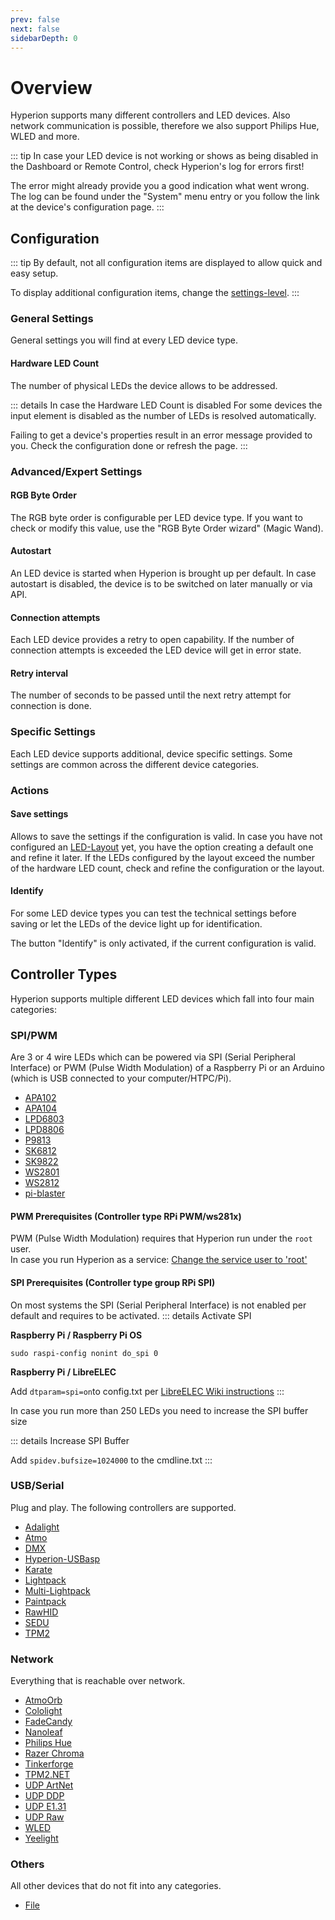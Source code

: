 ```yaml
---
prev: false
next: false
sidebarDepth: 0
---
```


# Overview
Hyperion supports many different controllers and LED devices. Also network communication is possible, therefore we also support Philips Hue, WLED and more.

::: tip 
In case your LED device is not working or shows as being disabled in the Dashboard or Remote Control, 
check Hyperion's log for errors first!

The error might already provide you a good indication what went wrong.
The log can be found under the "System" menu entry or you follow the link at the device's configuration page.
:::

## Configuration

::: tip 
By default, not all configuration items are displayed to allow quick and easy setup.

To display additional configuration items, change the [settings-level](/en/user/Configuration.html#settings-level).
:::

### General Settings
General settings you will find at every LED device type.

#### Hardware LED Count
The number of physical LEDs the device allows to be addressed.

::: details In case the Hardware LED Count is disabled
For some devices the input element is disabled as the number of LEDs is resolved automatically.

Failing to get a device's properties result in an error message provided to you. Check the configuration done or refresh the page.
:::

### Advanced/Expert Settings

#### RGB Byte Order
The RGB byte order is configurable per LED device type. If you want to check or modify this value, use the "RGB Byte Order wizard" (Magic Wand).

#### Autostart
An LED device is started when Hyperion is brought up per default.
In case autostart is disabled, the device is to be switched on later manually or via API.

#### Connection attempts
Each LED device provides a retry to open capability.
If the number of connection attempts is exceeded the LED device will get in error state.

#### Retry interval
The number of seconds to be passed until the next retry attempt for connection is done.

### Specific Settings
Each LED device supports additional, device specific settings.
Some settings are common across the different device categories.

### Actions

#### Save settings
Allows to save the settings if the configuration is valid.
In case you have not configured an [LED-Layout](/en/user/advanced/Advanced.html#led-layout) yet, you have the option creating a default one and refine it later.
If the LEDs configured by the layout exceed the number of the hardware LED count, check and refine the configuration or the layout.

#### Identify
For some LED device types you can test the technical settings before saving or let the LEDs of the device light up for identification.

The button "Identify" is only activated, if the current configuration is valid.

## Controller Types

Hyperion supports multiple different LED devices which fall into four main categories:

### SPI/PWM
Are 3 or 4 wire LEDs which can be powered via SPI (Serial Peripheral Interface) or PWM (Pulse Width Modulation) of a Raspberry Pi or an Arduino (which is USB connected to your computer/HTPC/Pi).

* [APA102](/en/user/leddevices/spi_pwm/apa102)
* [APA104](/en/user/leddevices/spi_pwm/apa104)
* [LPD6803](/en/user/leddevices/spi_pwm/lpd6803)
* [LPD8806](/en/user/leddevices/spi_pwm/lpd8806)
* [P9813](/en/user/leddevices/spi_pwm/p9813)
* [SK6812](/en/user/leddevices/spi_pwm/SK6812)
* [SK9822](/en/user/leddevices/spi_pwm/SK9822)
* [WS2801](/en/user/leddevices/spi_pwm/ws2801)
* [WS2812](/en/user/leddevices/spi_pwm/ws2812)
* [pi-blaster](/en/user/leddevices/spi_pwm/piblaster)

#### PWM Prerequisites (Controller type RPi PWM/ws281x)
PWM (Pulse Width Modulation) requires that Hyperion run under the `root` user.\
In case you run Hyperion as a service: [Change the service user to 'root'](/en/user/Installation.html#change-the-service-user-to-root)

#### SPI Prerequisites (Controller type group RPi SPI)
On most systems the SPI (Serial Peripheral Interface) is not enabled per default and requires to be activated.
::: details Activate SPI

**Raspberry Pi / Raspberry Pi OS**

`sudo raspi-config nonint do_spi 0`

**Raspberry Pi / LibreELEC**

Add `dtparam=spi=on`to config.txt per [LibreELEC Wiki instructions](https://wiki.libreelec.tv/configuration/config_txt)
:::

In case you run more than 250 LEDs you need to increase the SPI buffer size

::: details Increase SPI Buffer

Add `spidev.bufsize=1024000` to the cmdline.txt
:::

### USB/Serial
Plug and play. The following controllers are supported.

* [Adalight](/en/user/leddevices/usb/adalight)
* [Atmo](/en/user/leddevices/usb/atmo)
* [DMX](/en/user/leddevices/usb/dmx)
* [Hyperion-USBasp](/en/user/leddevices/usb/hyperion-usbasp)
* [Karate](/en/user/leddevices/usb/karate)
* [Lightpack](/en/user/leddevices/usb/lightpack)
* [Multi-Lightpack](/en/user/leddevices/usb/multilightpack)
* [Paintpack](/en/user/leddevices/usb/paintpack)
* [RawHID](/en/user/leddevices/usb/rawhid)
* [SEDU](/en/user/leddevices/usb/sedu)
* [TPM2](/en/user/leddevices/usb/tpm2)

### Network
Everything that is reachable over network.

* [AtmoOrb](/en/user/leddevices/network/atmoorb)
* [Cololight](/en/user/leddevices/network/cololight)
* [FadeCandy](/en/user/leddevices/network/fadecandy)
* [Nanoleaf](/en/user/leddevices/network/nanoleaf)
* [Philips Hue](/en/user/leddevices/network/philipshue)
* [Razer Chroma](/en/user/leddevices/network/razer)
* [Tinkerforge](/en/user/leddevices/network/tinkerforge)
* [TPM2.NET](/en/user/leddevices/network/tpm2net)
* [UDP ArtNet](/en/user/leddevices/network/udpartnet)
* [UDP DDP](/en/user/leddevices/network/udpddp)
* [UDP E1.31](/en/user/leddevices/network/udpe131)
* [UDP Raw](/en/user/leddevices/network/udpraw)
* [WLED](/en/user/leddevices/network/wled)
* [Yeelight](/en/user/leddevices/network/yeelight)

### Others
All other devices that do not fit into any categories.

* [File](/en/user/leddevices/others/debug)
